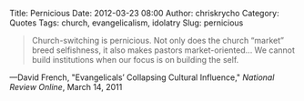Title: Pernicious
Date: 2012-03-23 08:00
Author: chriskrycho
Category: Quotes
Tags: church, evangelicalism, idolatry
Slug: pernicious

> Church-switching is pernicious. Not only does the church “market”
> breed selfishness, it also makes pastors market-oriented... We cannot
> build institutions when our focus is on building the self.

—David French, "Evangelicals’ Collapsing Cultural Influence,"
<cite>National Review Online</cite>, March 14, 2011
